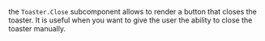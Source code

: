 the `Toaster.Close` subcomponent allows to render a button that closes the toaster. It is useful when you want to give the user the ability to close the toaster manually.
